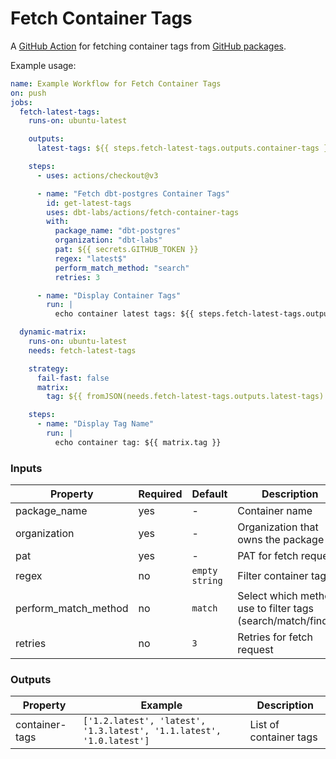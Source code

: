 # Fetch Container Tags

A [GitHub Action](https://github.com/features/actions) for fetching container tags from [GitHub packages](https://ghcr.io).

Example usage:

```yaml
name: Example Workflow for Fetch Container Tags
on: push
jobs:
  fetch-latest-tags:
    runs-on: ubuntu-latest

    outputs:
      latest-tags: ${{ steps.fetch-latest-tags.outputs.container-tags }}

    steps:
      - uses: actions/checkout@v3

      - name: "Fetch dbt-postgres Container Tags"
        id: get-latest-tags
        uses: dbt-labs/actions/fetch-container-tags
        with:
          package_name: "dbt-postgres"
          organization: "dbt-labs"
          pat: ${{ secrets.GITHUB_TOKEN }}
          regex: "latest$"
          perform_match_method: "search"
          retries: 3

      - name: "Display Container Tags"
        run: |
          echo container latest tags: ${{ steps.fetch-latest-tags.outputs.container-tags }}

  dynamic-matrix:
    runs-on: ubuntu-latest
    needs: fetch-latest-tags

    strategy:
      fail-fast: false
      matrix:
        tag: ${{ fromJSON(needs.fetch-latest-tags.outputs.latest-tags) }}

    steps:
      - name: "Display Tag Name"
        run: |
          echo container tag: ${{ matrix.tag }}
```

### Inputs

| Property             | Required | Default        | Description                                                   |
| -------------------- | -------- | -------------- | ------------------------------------------------------------- |
| package_name         | yes      | -              | Container name                                                |
| organization         | yes      | -              | Organization that owns the package                            |
| pat                  | yes      | -              | PAT for fetch request                                         |
| regex                | no       | `empty string` | Filter container tags                                         |
| perform_match_method | no       | `match`        | Select which method use to filter tags (search/match/findall) |
| retries              | no       | `3`            | Retries for fetch request                                     |

### Outputs

| Property       | Example                                                              | Description            |
| -------------- | -------------------------------------------------------------------- | ---------------------- |
| container-tags | `['1.2.latest', 'latest', '1.3.latest', '1.1.latest', '1.0.latest']` | List of container tags |

